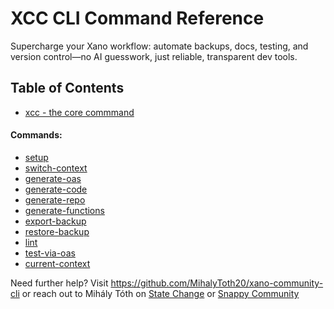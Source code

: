 # XCC CLI Command Reference

Supercharge your Xano workflow: automate backups, docs, testing, and version control—no AI guesswork, just reliable, transparent dev tools.

## Table of Contents

- [xcc - the core commmand](xcc.md)
#### Commands: 
- [setup](commands/setup.md)
- [switch-context](commands/switch-context.md)
- [generate-oas](commands/generate-oas.md)
- [generate-code](commands/generate-code.md)
- [generate-repo](commands/generate-repo.md)
- [generate-functions](commands/generate-functions.md)
- [export-backup](commands/export-backup.md)
- [restore-backup](commands/restore-backup.md)
- [lint](commands/lint.md)
- [test-via-oas](commands/test-via-oas.md)
- [current-context](commands/current-context.md)

Need further help? Visit https://github.com/MihalyToth20/xano-community-cli or reach out to Mihály Tóth on [State Change](https://statechange.ai/) or [Snappy Community](https://www.skool.com/snappy)
